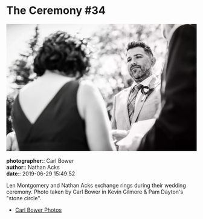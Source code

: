 # The Ceremony #34

![Len Montgomery and Nathan Acks exchange rings](assets/2019-06-29-set-1-the-ceremony-34.webp)

**photographer**:: Carl Bower  
**author**:: Nathan Acks  
**date**:: 2019-06-29 15:49:52

Len Montgomery and Nathan Acks exchange rings during their wedding ceremony. Photo taken by Carl Bower in Kevin Gilmore & Pam Dayton's "stone circle".

* [Carl Bower Photos](https://carlbowerphotos.com)
